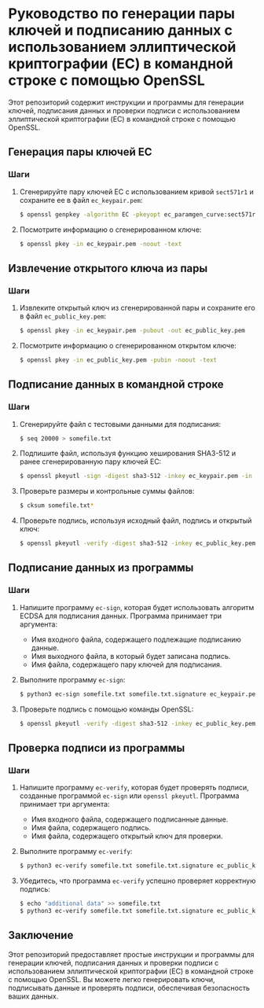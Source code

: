  
# Руководство по генерации пары ключей и подписанию данных с использованием эллиптической криптографии (EC) в командной строке с помощью OpenSSL

Этот репозиторий содержит инструкции и программы для генерации ключей, подписания данных и проверки подписи с использованием эллиптической криптографии (EC) в командной строке с помощью OpenSSL.

## Генерация пары ключей EC

### Шаги
1. Сгенерируйте пару ключей EC с использованием кривой `sect571r1` и сохраните ее в файл `ec_keypair.pem`:
    ```bash
    $ openssl genpkey -algorithm EC -pkeyopt ec_paramgen_curve:sect571r1 -out ec_keypair.pem
    ```

2. Посмотрите информацию о сгенерированном ключе:
    ```bash
    $ openssl pkey -in ec_keypair.pem -noout -text
    ```

## Извлечение открытого ключа из пары

### Шаги
1. Извлеките открытый ключ из сгенерированной пары и сохраните его в файл `ec_public_key.pem`:
    ```bash
    $ openssl pkey -in ec_keypair.pem -pubout -out ec_public_key.pem
    ```

2. Посмотрите информацию о сгенерированном открытом ключе:
    ```bash
    $ openssl pkey -in ec_public_key.pem -pubin -noout -text
    ```

## Подписание данных в командной строке

### Шаги
1. Сгенерируйте файл с тестовыми данными для подписания:
    ```bash
    $ seq 20000 > somefile.txt
    ```

2. Подпишите файл, используя функцию хеширования SHA3-512 и ранее сгенерированную пару ключей EC:
    ```bash
    $ openssl pkeyutl -sign -digest sha3-512 -inkey ec_keypair.pem -in somefile.txt -rawin -out somefile.txt.signature
    ```

3. Проверьте размеры и контрольные суммы файлов:
    ```bash
    $ cksum somefile.txt*
    ```

4. Проверьте подпись, используя исходный файл, подпись и открытый ключ:
    ```bash
    $ openssl pkeyutl -verify -digest sha3-512 -inkey ec_public_key.pem -in somefile.txt -rawin -sigfile somefile.txt.signature
    ```

## Подписание данных из программы

### Шаги
1. Напишите программу `ec-sign`, которая будет использовать алгоритм ECDSA для подписания данных. Программа принимает три аргумента:
    - Имя входного файла, содержащего подлежащие подписанию данные.
    - Имя выходного файла, в который будет записана подпись.
    - Имя файла, содержащего пару ключей для подписания.

2. Выполните программу `ec-sign`:
    ```bash
    $ python3 ec-sign somefile.txt somefile.txt.signature ec_keypair.pem
    ```

3. Проверьте подпись с помощью команды OpenSSL:
    ```bash
    $ openssl pkeyutl -verify -digest sha3-512 -inkey ec_public_key.pem -in somefile.txt -rawin -sigfile somefile.txt.signature
    ```

## Проверка подписи из программы

### Шаги
1. Напишите программу `ec-verify`, которая будет проверять подписи, созданные программой `ec-sign` или `openssl pkeyutl`. Программа принимает три аргумента:
    - Имя входного файла, содержащего подписанные данные.
    - Имя файла, содержащего подпись.
    - Имя файла, содержащего открытый ключ для проверки.

2. Выполните программу `ec-verify`:
    ```bash
    $ python3 ec-verify somefile.txt somefile.txt.signature ec_public_key.pem
    ```

3. Убедитесь, что программа `ec-verify` успешно проверяет корректную подпись:
    ```bash
    $ echo "additional data" >> somefile.txt
    $ python3 ec-verify somefile.txt somefile.txt.signature ec_public_key.pem
    ```

## Заключение

Этот репозиторий предоставляет простые инструкции и программы для генерации ключей, подписания данных и проверки подписи с использованием эллиптической криптографии (EC) в командной строке с помощью OpenSSL. Вы можете легко генерировать ключи, подписывать данные и проверять подписи, обеспечивая безопасность ваших данных.

